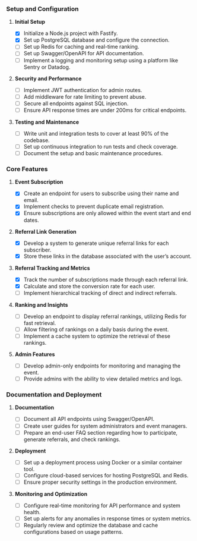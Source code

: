 ### Setup and Configuration

1. **Initial Setup**

   - [x] Initialize a Node.js project with Fastify.
   - [x] Set up PostgreSQL database and configure the connection.
   - [ ] Set up Redis for caching and real-time ranking.
   - [ ] Set up Swagger/OpenAPI for API documentation.
   - [ ] Implement a logging and monitoring setup using a platform like Sentry or Datadog.

2. **Security and Performance**

   - [ ] Implement JWT authentication for admin routes.
   - [ ] Add middleware for rate limiting to prevent abuse.
   - [ ] Secure all endpoints against SQL injection.
   - [ ] Ensure API response times are under 200ms for critical endpoints.

3. **Testing and Maintenance**
   - [ ] Write unit and integration tests to cover at least 90% of the codebase.
   - [ ] Set up continuous integration to run tests and check coverage.
   - [ ] Document the setup and basic maintenance procedures.

### Core Features

1. **Event Subscription**

   - [x] Create an endpoint for users to subscribe using their name and email.
   - [x] Implement checks to prevent duplicate email registration.
   - [x] Ensure subscriptions are only allowed within the event start and end dates.

2. **Referral Link Generation**

   - [x] Develop a system to generate unique referral links for each subscriber.
   - [x] Store these links in the database associated with the user’s account.

3. **Referral Tracking and Metrics**

   - [x] Track the number of subscriptions made through each referral link.
   - [x] Calculate and store the conversion rate for each user.
   - [ ] Implement hierarchical tracking of direct and indirect referrals.

4. **Ranking and Insights**

   - [ ] Develop an endpoint to display referral rankings, utilizing Redis for fast retrieval.
   - [ ] Allow filtering of rankings on a daily basis during the event.
   - [ ] Implement a cache system to optimize the retrieval of these rankings.

5. **Admin Features**
   - [ ] Develop admin-only endpoints for monitoring and managing the event.
   - [ ] Provide admins with the ability to view detailed metrics and logs.

### Documentation and Deployment

1. **Documentation**

   - [ ] Document all API endpoints using Swagger/OpenAPI.
   - [ ] Create user guides for system administrators and event managers.
   - [ ] Prepare an end-user FAQ section regarding how to participate, generate referrals, and check rankings.

2. **Deployment**

   - [ ] Set up a deployment process using Docker or a similar container tool.
   - [ ] Configure cloud-based services for hosting PostgreSQL and Redis.
   - [ ] Ensure proper security settings in the production environment.

3. **Monitoring and Optimization**
   - [ ] Configure real-time monitoring for API performance and system health.
   - [ ] Set up alerts for any anomalies in response times or system metrics.
   - [ ] Regularly review and optimize the database and cache configurations based on usage patterns.
